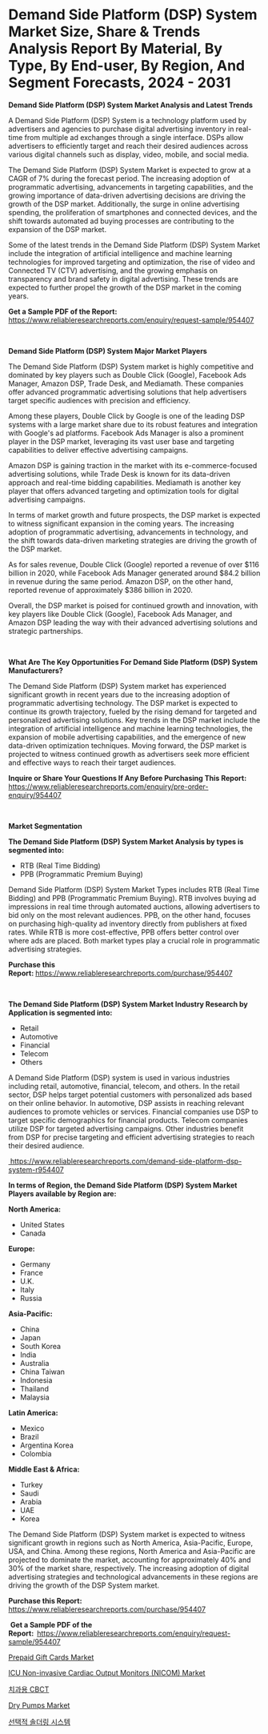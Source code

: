 <p><h1>Demand Side Platform (DSP) System Market Size, Share & Trends Analysis Report By Material, By Type, By End-user, By Region, And Segment Forecasts, 2024 - 2031</h1></p><p><strong>Demand Side Platform (DSP) System Market Analysis and Latest Trends</strong></p>
<p><p>A Demand Side Platform (DSP) System is a technology platform used by advertisers and agencies to purchase digital advertising inventory in real-time from multiple ad exchanges through a single interface. DSPs allow advertisers to efficiently target and reach their desired audiences across various digital channels such as display, video, mobile, and social media.</p><p>The Demand Side Platform (DSP) System Market is expected to grow at a CAGR of 7% during the forecast period. The increasing adoption of programmatic advertising, advancements in targeting capabilities, and the growing importance of data-driven advertising decisions are driving the growth of the DSP market. Additionally, the surge in online advertising spending, the proliferation of smartphones and connected devices, and the shift towards automated ad buying processes are contributing to the expansion of the DSP market.</p><p>Some of the latest trends in the Demand Side Platform (DSP) System Market include the integration of artificial intelligence and machine learning technologies for improved targeting and optimization, the rise of video and Connected TV (CTV) advertising, and the growing emphasis on transparency and brand safety in digital advertising. These trends are expected to further propel the growth of the DSP market in the coming years.</p></p>
<p><strong>Get a Sample PDF of the Report:&nbsp;</strong> <a href="https://www.reliableresearchreports.com/enquiry/request-sample/954407">https://www.reliableresearchreports.com/enquiry/request-sample/954407</a></p>
<p>&nbsp;</p>
<p><strong>Demand Side Platform (DSP) System Major Market Players</strong></p>
<p><p>The Demand Side Platform (DSP) System market is highly competitive and dominated by key players such as Double Click (Google), Facebook Ads Manager, Amazon DSP, Trade Desk, and Mediamath. These companies offer advanced programmatic advertising solutions that help advertisers target specific audiences with precision and efficiency.</p><p>Among these players, Double Click by Google is one of the leading DSP systems with a large market share due to its robust features and integration with Google's ad platforms. Facebook Ads Manager is also a prominent player in the DSP market, leveraging its vast user base and targeting capabilities to deliver effective advertising campaigns.</p><p>Amazon DSP is gaining traction in the market with its e-commerce-focused advertising solutions, while Trade Desk is known for its data-driven approach and real-time bidding capabilities. Mediamath is another key player that offers advanced targeting and optimization tools for digital advertising campaigns.</p><p>In terms of market growth and future prospects, the DSP market is expected to witness significant expansion in the coming years. The increasing adoption of programmatic advertising, advancements in technology, and the shift towards data-driven marketing strategies are driving the growth of the DSP market.</p><p>As for sales revenue, Double Click (Google) reported a revenue of over $116 billion in 2020, while Facebook Ads Manager generated around $84.2 billion in revenue during the same period. Amazon DSP, on the other hand, reported revenue of approximately $386 billion in 2020.</p><p>Overall, the DSP market is poised for continued growth and innovation, with key players like Double Click (Google), Facebook Ads Manager, and Amazon DSP leading the way with their advanced advertising solutions and strategic partnerships.</p></p>
<p>&nbsp;</p>
<p><strong>What Are The Key Opportunities For Demand Side Platform (DSP) System Manufacturers?</strong></p>
<p><p>The Demand Side Platform (DSP) System market has experienced significant growth in recent years due to the increasing adoption of programmatic advertising technology. The DSP market is expected to continue its growth trajectory, fueled by the rising demand for targeted and personalized advertising solutions. Key trends in the DSP market include the integration of artificial intelligence and machine learning technologies, the expansion of mobile advertising capabilities, and the emergence of new data-driven optimization techniques. Moving forward, the DSP market is projected to witness continued growth as advertisers seek more efficient and effective ways to reach their target audiences.</p></p>
<p><strong>Inquire or Share Your Questions If Any Before Purchasing This Report:</strong> <a href="https://www.reliableresearchreports.com/enquiry/pre-order-enquiry/954407">https://www.reliableresearchreports.com/enquiry/pre-order-enquiry/954407</a></p>
<p>&nbsp;</p>
<p><strong>Market Segmentation</strong></p>
<p><strong>The Demand Side Platform (DSP) System Market Analysis by types is segmented into:</strong></p>
<p><ul><li>RTB (Real Time Bidding)</li><li>PPB (Programmatic Premium Buying)</li></ul></p>
<p><p>Demand Side Platform (DSP) System Market Types includes RTB (Real Time Bidding) and PPB (Programmatic Premium Buying). RTB involves buying ad impressions in real time through automated auctions, allowing advertisers to bid only on the most relevant audiences. PPB, on the other hand, focuses on purchasing high-quality ad inventory directly from publishers at fixed rates. While RTB is more cost-effective, PPB offers better control over where ads are placed. Both market types play a crucial role in programmatic advertising strategies.</p></p>
<p><strong>Purchase this Report:&nbsp;</strong><a href="https://www.reliableresearchreports.com/purchase/954407">https://www.reliableresearchreports.com/purchase/954407</a></p>
<p>&nbsp;</p>
<p><strong>The Demand Side Platform (DSP) System Market Industry Research by Application is segmented into:</strong></p>
<p><ul><li>Retail</li><li>Automotive</li><li>Financial</li><li>Telecom</li><li>Others</li></ul></p>
<p><p>A Demand Side Platform (DSP) system is used in various industries including retail, automotive, financial, telecom, and others. In the retail sector, DSP helps target potential customers with personalized ads based on their online behavior. In automotive, DSP assists in reaching relevant audiences to promote vehicles or services. Financial companies use DSP to target specific demographics for financial products. Telecom companies utilize DSP for targeted advertising campaigns. Other industries benefit from DSP for precise targeting and efficient advertising strategies to reach their desired audience.</p></p>
<p><a href="https://www.reliableresearchreports.com/demand-side-platform-dsp-system-r954407">&nbsp;https://www.reliableresearchreports.com/demand-side-platform-dsp-system-r954407</a></p>
<p><strong>In terms of Region, the Demand Side Platform (DSP) System Market Players available by Region are:</strong></p>
<p>
    <p> <strong> North America: </strong>
        <ul>
            <li>United States</li>
            <li>Canada</li>
        </ul>
        </p> 
    <p> <strong> Europe: </strong>
        <ul>
            <li>Germany</li>
            <li>France</li>
            <li>U.K.</li>
            <li>Italy</li>
            <li>Russia</li>
        </ul>
        </p> 
    <p> <strong> Asia-Pacific: </strong>
        <ul>
            <li>China</li>
            <li>Japan</li>
            <li>South Korea</li>
            <li>India</li>
            <li>Australia</li>
            <li>China Taiwan</li>
            <li>Indonesia</li>
            <li>Thailand</li>
            <li>Malaysia</li>
        </ul>
        </p> 
    <p> <strong> Latin America: </strong>
        <ul>
            <li>Mexico</li>
            <li>Brazil</li>
            <li>Argentina Korea</li>
            <li>Colombia</li>
        </ul>
        </p> 
    <p> <strong> Middle East & Africa: </strong>
        <ul>
            <li>Turkey</li>
            <li>Saudi</li>
            <li>Arabia</li>
            <li>UAE</li>
            <li>Korea</li>
        </ul>
    </p>
    </p>
<p><p>The Demand Side Platform (DSP) System market is expected to witness significant growth in regions such as North America, Asia-Pacific, Europe, USA, and China. Among these regions, North America and Asia-Pacific are projected to dominate the market, accounting for approximately 40% and 30% of the market share, respectively. The increasing adoption of digital advertising strategies and technological advancements in these regions are driving the growth of the DSP System market.</p></p>
<p><strong>Purchase this Report: </strong><a href="https://www.reliableresearchreports.com/purchase/954407">https://www.reliableresearchreports.com/purchase/954407</a></p>
<p>&nbsp;<strong>Get a Sample PDF of the Report:&nbsp;&nbsp;</strong><a href="https://www.reliableresearchreports.com/enquiry/request-sample/954407">https://www.reliableresearchreports.com/enquiry/request-sample/954407</a></p>
<p><strong></strong></p>
<p><p><a href="https://issuu.com/reportprime-2/docs/prepaid-gift-cards-market-size-2030.pptx">Prepaid Gift Cards Market</a></p><p><a href="https://www.linkedin.com/pulse/icu-non-invasive-cardiac-output-monitors-nicom-market-comprehensive-wuu8c">ICU Non-invasive Cardiac Output Monitors (NICOM) Market</a></p><p><a href="https://github.com/khytkeqagplkzqvh/Market-Research-Report-List-2/blob/main/401615160399.md">치과용 CBCT</a></p><p><a href="https://www.linkedin.com/pulse/dry-pumps-market-size-furnishes-valuable-information-encompassing-yebxf">Dry Pumps Market</a></p><p><a href="https://github.com/bvubpqd5241630/Market-Research-Report-List-2/blob/main/320123860398.md">선택적 솔더링 시스템</a></p></p>
